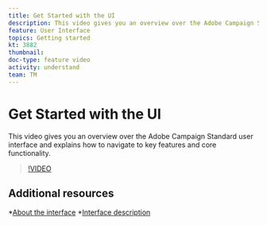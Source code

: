 ```yaml
---
title: Get Started with the UI 
description: This video gives you an overview over the Adobe Campaign Standard user interface and the key features and core functionality.
feature: User Interface
topics: Getting started
kt: 3882
thumbnail: 
doc-type: feature video
activity: understand
team: TM
---
```


# Get Started with the UI

This video gives you an overview over the Adobe Campaign Standard user interface and explains how to navigate to key features and core functionality.

>[!VIDEO](https://video.tv.adobe.com/v/18469?quality=12)

## Additional resources

*[About the interface](https://docs.adobe.com/content/help/en/campaign-standard/using/getting-started/discovering-the-interface/about-the-interface.html)
*[Interface description](https://docs.adobe.com/content/help/en/campaign-standard/using/getting-started/discovering-the-interface/interface-description.html)
